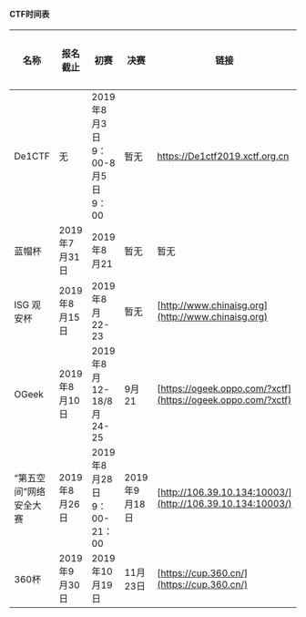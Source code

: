 #### CTF时间表
|名称|报名截止|初赛|决赛|链接|报名状态|
|-------|----|--------|-------|------|--------------|
|De1CTF|无|2019年8月3日9：00-8月5日9：00|暂无|https://De1ctf2019.xctf.org.cn|暂无|
|蓝帽杯|2019年7月31日|2019年8月21|暂无|暂无|暂无|
|ISG 观安杯|2019年8月15日|2019年8月22-23|暂无|[http://www.chinaisg.org](http://www.chinaisg.org)|暂无|
|OGeek|2019年8月10日|2019年8月12-18/8月24-25|9月21|[https://ogeek.oppo.com/?xctf](https://ogeek.oppo.com/?xctf)|暂无|
|“第五空间”网络安全大赛|2019年8月26日|2019年8月28日9：00-21：00|2019年9月18日|[http://106.39.10.134:10003/](http://106.39.10.134:10003/)|暂无|
|360杯|2019年9月30日|2019年10月19日|11月23日|[https://cup.360.cn/](https://cup.360.cn/)|暂无|